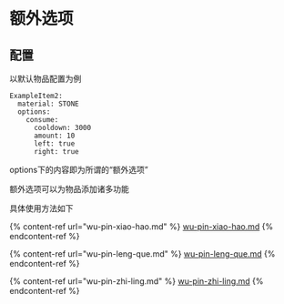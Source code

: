 # 额外选项

## 配置

以默认物品配置为例

```
ExampleItem2:
  material: STONE
  options:
    consume:
      cooldown: 3000
      amount: 10
      left: true
      right: true
```

options下的内容即为所谓的“额外选项”

额外选项可以为物品添加诸多功能

具体使用方法如下

{% content-ref url="wu-pin-xiao-hao.md" %}
[wu-pin-xiao-hao.md](wu-pin-xiao-hao.md)
{% endcontent-ref %}

{% content-ref url="wu-pin-leng-que.md" %}
[wu-pin-leng-que.md](wu-pin-leng-que.md)
{% endcontent-ref %}

{% content-ref url="wu-pin-zhi-ling.md" %}
[wu-pin-zhi-ling.md](wu-pin-zhi-ling.md)
{% endcontent-ref %}
